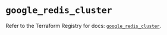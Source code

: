 # `google_redis_cluster`

Refer to the Terraform Registry for docs: [`google_redis_cluster`](https://registry.terraform.io/providers/hashicorp/google-beta/5.29.0/docs/resources/google_redis_cluster).
